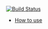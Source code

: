 [![Build Status](https://travis-ci.com/Bloom9900/CA2_3SEM.svg?branch=master)](https://travis-ci.com/Bloom9900/CA2_3SEM)

 - [How to use](https://docs.google.com/document/d/1K6s6Tt65bzB8bCSE_NUE8alJrLRNTKCwax3GEm4OjOE/edit?usp=sharing)
